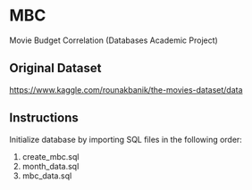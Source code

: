 # MBC
Movie Budget Correlation (Databases Academic Project)

## Original Dataset
https://www.kaggle.com/rounakbanik/the-movies-dataset/data

## Instructions
Initialize database by importing SQL files in the following order:
1. create_mbc.sql
1. month_data.sql
1. mbc_data.sql
